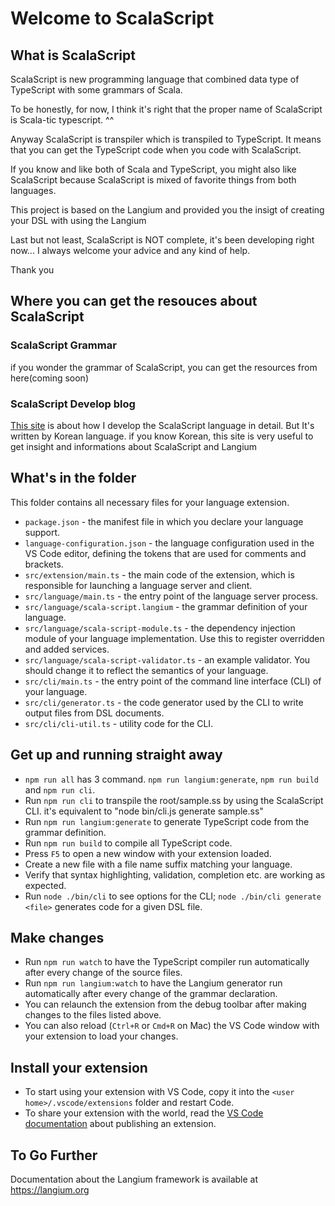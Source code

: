 # Welcome to ScalaScript

## What is ScalaScript

ScalaScript is new programming language that combined data type of TypeScript with some grammars of Scala.

To be honestly, for now, I think it's right that the proper name of ScalaScript is Scala-tic typescript. ^^

Anyway ScalaScript is transpiler which is transpiled to TypeScript. It means that you can get the TypeScript code when you code with ScalaScript.

If you know and like both of Scala and TypeScript, you might also like ScalaScript because ScalaScript is mixed of favorite things from both languages.

This project is based on the Langium and provided you the insigt of creating your DSL with using the Langium

Last but not least, ScalaScript is NOT complete, it's been developing right now...
I always welcome your advice and any kind of help.

Thank you

## Where you can get the resouces about ScalaScript

### ScalaScript Grammar

if you wonder the grammar of ScalaScript, you can get the resources from here(coming soon)

### ScalaScript Develop blog

[This site](https://blog.naver.com/hsk141/223549212519) is about how I develop the ScalaScript language in detail.
But It's written by Korean language. if you know Korean, this site is very useful to get insight and informations about ScalaScript and Langium

## What's in the folder

This folder contains all necessary files for your language extension.

- `package.json` - the manifest file in which you declare your language support.
- `language-configuration.json` - the language configuration used in the VS Code editor, defining the tokens that are used for comments and brackets.
- `src/extension/main.ts` - the main code of the extension, which is responsible for launching a language server and client.
- `src/language/main.ts` - the entry point of the language server process.
- `src/language/scala-script.langium` - the grammar definition of your language.
- `src/language/scala-script-module.ts` - the dependency injection module of your language implementation. Use this to register overridden and added services.
- `src/language/scala-script-validator.ts` - an example validator. You should change it to reflect the semantics of your language.
- `src/cli/main.ts` - the entry point of the command line interface (CLI) of your language.
- `src/cli/generator.ts` - the code generator used by the CLI to write output files from DSL documents.
- `src/cli/cli-util.ts` - utility code for the CLI.

## Get up and running straight away

- `npm run all` has 3 command. `npm run langium:generate`, `npm run build` and `npm run cli`.
- Run `npm run cli` to transpile the root/sample.ss by using the ScalaScript CLI. it's equivalent to "node bin/cli.js generate sample.ss"
- Run `npm run langium:generate` to generate TypeScript code from the grammar definition.
- Run `npm run build` to compile all TypeScript code.
- Press `F5` to open a new window with your extension loaded.
- Create a new file with a file name suffix matching your language.
- Verify that syntax highlighting, validation, completion etc. are working as expected.
- Run `node ./bin/cli` to see options for the CLI; `node ./bin/cli generate <file>` generates code for a given DSL file.

## Make changes

- Run `npm run watch` to have the TypeScript compiler run automatically after every change of the source files.
- Run `npm run langium:watch` to have the Langium generator run automatically after every change of the grammar declaration.
- You can relaunch the extension from the debug toolbar after making changes to the files listed above.
- You can also reload (`Ctrl+R` or `Cmd+R` on Mac) the VS Code window with your extension to load your changes.

## Install your extension

- To start using your extension with VS Code, copy it into the `<user home>/.vscode/extensions` folder and restart Code.
- To share your extension with the world, read the [VS Code documentation](https://code.visualstudio.com/api/working-with-extensions/publishing-extension) about publishing an extension.

## To Go Further

Documentation about the Langium framework is available at https://langium.org
